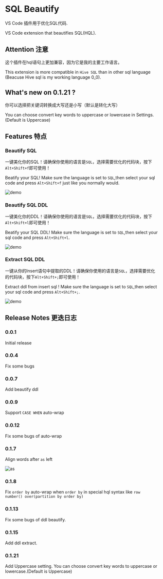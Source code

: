 # SQL Beautify 

VS Code 插件用于优化SQL代码.

VS Code extension that beautifies SQL(HQL).

## Attention 注意

这个插件在hql语句上更加兼容，因为它是我的主要工作语言。

This extension is more compatible in `Hive SQL` than in other sql language (Beacuse Hive sql is my working language 0_0).

## What's new on 0.1.21 ?

你可以选择把关键词转换成大写还是小写（默认是转化大写）

You can choose convert key words to uppercase or lowercase in Settings.(Default is Uppercase)



## Features 特点

### Beautify SQL

一键美化你的SQL！请确保你使用的语言是`SQL`，选择需要优化的代码块，按下`Alt+Shift+f`即可使用！ 

Beatify your SQL!  Make sure the language is set to `SQL`,then select your sql code and press `Alt+Shift+f` just like you normally would.

![demo](https://coding-pages-bucket-458261-1290614-6125-391148-1253705704.cos-website.ap-hongkong.myqcloud.com/demo.gif?raw=true)

### Beautify SQL DDL

一键美化你的DDL！请确保你使用的语言是`SQL`，选择需要优化的代码块，按下`Alt+Shift+l`即可使用！ 

Beatify your SQL DDL!  Make sure the language is set to `SQL`,then select your sql code and press `Alt+Shift+l`.

![demo](https://coding-pages-bucket-458261-1290614-6125-391148-1253705704.cos-website.ap-hongkong.myqcloud.com/demo2.gif?raw=true)

### Extract SQL DDL

一键从你的Insert语句中提取的DDL！请确保你使用的语言是`SQL`，选择需要优化的代码块，按下`Alt+Shift+;`即可使用！ 

Extract ddl from insert sql !  Make sure the language is set to `SQL`,then select your sql code and press `Alt+Shift+;`.

![demo](https://coding-pages-bucket-458261-1290614-6125-391148-1253705704.cos-website.ap-hongkong.myqcloud.com/demo3.gif?raw=true)


## Release Notes 更迭日志

### 0.0.1

Initial release

### 0.0.4

Fix some bugs

### 0.0.7
Add beautify ddl

### 0.0.9
Support `CASE WHEN` auto-wrap

### 0.0.12
Fix some bugs of auto-wrap

### 0.1.7
Align words after `as` left

![as](https://coding-pages-bucket-458261-1290614-6125-391148-1253705704.cos-website.ap-hongkong.myqcloud.com/as.gif?raw=true)

### 0.1.8

Fix `order by` auto-wrap when `order by` in special hql syntax like `row number() over(partition by order by)`

### 0.1.13

Fix some bugs of ddl beautify.


### 0.1.15

Add ddl extract.

### 0.1.21

Add Uppercase setting. You can choose convert key words to uppercase or lowercase.(Default is Uppercase)
